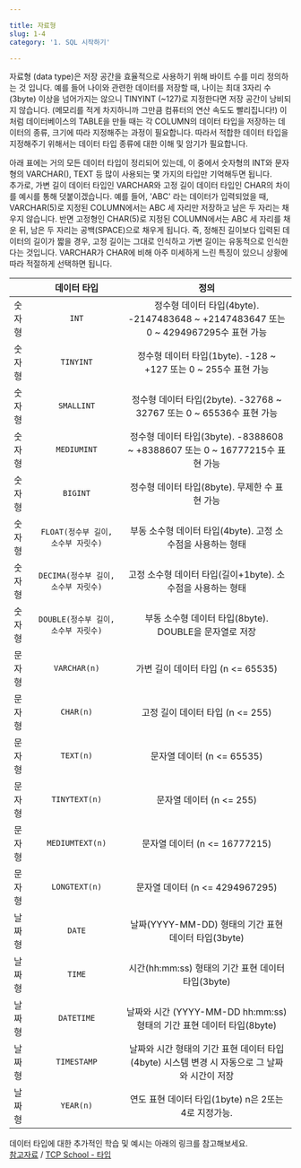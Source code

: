 ```yaml
---

title: 자료형
slug: 1-4
category: '1. SQL 시작하기'

---
```


자료형 (data type)은 저장 공간을 효율적으로 사용하기 위해 바이트 수를 미리 정의하는 것 입니다. 예를 들어 나이와 관련한 데이터를 저장할 때, 나이는 최대 3자리 수(3byte) 이상을 넘어가지는 않으니 TINYINT (~127)로 지정한다면 저장 공간이 낭비되지 않습니다. (메모리를 적게 차지하니까 그만큼 컴퓨터의 연산 속도도 빨리집니다!) 이처럼 데이터베이스의 TABLE을 만들 때는 각 COLUMN의 데이터 타입을 저장하는 데이터의 종류, 크기에 따라 지정해주는 과정이 필요합니다. 따라서 적합한 데이터 타입을 지정해주기 위해서는 데이터 타입 종류에 대한 이해 및 암기가 필요합니다.   

아래 표에는 거의 모든 데이터 타입이 정리되어 있는데, 이 중에서 숫자형의 INT와 문자형의 VARCHAR(), TEXT 등 많이 사용되는 몇 가지의 타입만 기억해두면 됩니다.          
추가로, 가변 길이 데이터 타입인 VARCHAR와 고정 길이 데이터 타입인 CHAR의 차이를 예시를 통해 덧붙이겠습니다. 예를 들어,  'ABC' 라는 데이터가 입력되었을 때, VARCHAR(5)로 지정된 COLUMN에서는 ABC 세 자리만 저장하고 남은 두 자리는 채우지 않습니다. 반면 고정형인 CHAR(5)로 지정된 COLUMN에서는 ABC 세 자리를 채운 뒤, 남은 두 자리는 공백(SPACE)으로 채우게 됩니다. 즉, 정해진 길이보다 입력된 데이터의 길이가 짧을 경우, 고정 길이는 그대로 인식하고 가변 길이는 유동적으로 인식한다는 것입니다. VARCHAR가 CHAR에 비해 아주 미세하게 느린 특징이 있으니 상황에 따라 적절하게 선택하면 됩니다. 

|  | 데이터 타입 | 정의 |
|---|:---:|:---:|
| 숫자형 | `INT` | 정수형 데이터 타입(4byte). -2147483648 ~ +2147483647 또는 0 ~ 4294967295수 표현 가능 |
| 숫자형 | `TINYINT` | 정수형 데이터 타입(1byte). -128 ~ +127 또는 0 ~ 255수 표현 가능 |
| 숫자형 | `SMALLINT` | 정수형 데이터 타입(2byte). -32768 ~ 32767 또는 0 ~ 65536수 표현 가능 |
| 숫자형 | `MEDIUMINT` | 정수형 데이터 타입(3byte). -8388608 ~ +8388607 또는 0 ~ 16777215수 표현 가능 |
| 숫자형 | `BIGINT` | 정수형 데이터 타입(8byte). 무제한 수 표현 가능 |
| 숫자형 | `FLOAT(정수부 길이, 소수부 자릿수)` | 부동 소수형 데이터 타입(4byte). 고정 소수점을 사용하는 형태 |
| 숫자형 | `DECIMA(정수부 길이, 소수부 자릿수)` | 고정 소수형 데이터 타입(길이+1byte). 소수점을 사용하는 형태 |
| 숫자형 | `DOUBLE(정수부 길이, 소수부 자릿수)` | 부동 소수형 데이터 타입(8byte). DOUBLE을 문자열로 저장 |
| 문자형 | `VARCHAR(n)` | 가변 길이 데이터 타입 (n <= 65535) |
| 문자형 | `CHAR(n)` | 고정 길이 데이터 타입 (n <= 255) |
| 문자형 | `TEXT(n)` | 문자열 데이터 (n <= 65535) |
| 문자형 | `TINYTEXT(n)` | 문자열 데이터 (n <= 255) |
| 문자형 | `MEDIUMTEXT(n)` | 문자열 데이터 (n <= 16777215) |
| 문자형 | `LONGTEXT(n)` | 문자열 데이터 (n <= 4294967295) |
| 날짜형 | `DATE` | 날짜(YYYY-MM-DD) 형태의 기간 표현 데이터 타입(3byte) |
| 날짜형 | `TIME` | 시간(hh:mm:ss) 형태의 기간 표현 데이터 타입(3byte) |
| 날짜형 | `DATETIME` | 날짜와 시간 (YYYY-MM-DD hh:mm:ss) 형태의 기간 표현 데이터 타입(8byte) |
| 날짜형 | `TIMESTAMP` | 날짜와 시간 형태의 기간 표현 데이터 타입(4byte) 시스템 변경 시 자동으로 그 날짜와 시간이 저장 |
| 날짜형 | `YEAR(n)` | 연도 표현 데이터 타입(1byte) n은 2또는 4로 지정가능. |

데이터 타입에 대한 추가적인 학습 및 예시는 아래의 링크를 참고해보세요.      
[참고자료](https://nomadlee.com/mysql-%EC%B5%9C%EC%A0%81%EC%9D%98-%EB%8D%B0%EC%9D%B4%ED%84%B0-%ED%83%80%EC%9E%85-%EC%84%A0%ED%83%9D-%EB%B0%A9%EB%B2%95/) / [TCP School - 타입](http://tcpschool.com/mysql/mysql_datatype_numeric)





